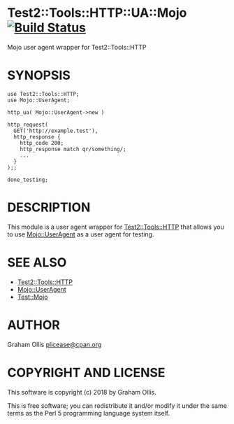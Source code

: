 # Test2::Tools::HTTP::UA::Mojo [![Build Status](https://secure.travis-ci.org/plicease/Test2-Tools-HTTP-UA-Mojo.png)](http://travis-ci.org/plicease/Test2-Tools-HTTP-UA-Mojo)

Mojo user agent wrapper for Test2::Tools::HTTP

# SYNOPSIS

    use Test2::Tools::HTTP;
    use Mojo::UserAgent;
    
    http_ua( Mojo::UserAgent->new )
    
    http_request(
      GET('http://example.test'),
      http_response {
        http_code 200;
        http_response match qr/something/;
        ...
      }
    );;
    
    done_testing;

# DESCRIPTION

This module is a user agent wrapper for [Test2::Tools::HTTP](https://metacpan.org/pod/Test2::Tools::HTTP) that allows you
to use [Mojo::UserAgent](https://metacpan.org/pod/Mojo::UserAgent) as a user agent for testing.

# SEE ALSO

- [Test2::Tools::HTTP](https://metacpan.org/pod/Test2::Tools::HTTP)
- [Mojo::UserAgent](https://metacpan.org/pod/Mojo::UserAgent)
- [Test::Mojo](https://metacpan.org/pod/Test::Mojo)

# AUTHOR

Graham Ollis <plicease@cpan.org>

# COPYRIGHT AND LICENSE

This software is copyright (c) 2018 by Graham Ollis.

This is free software; you can redistribute it and/or modify it under
the same terms as the Perl 5 programming language system itself.
